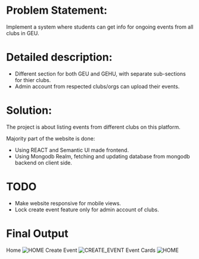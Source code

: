 # Problem Statement:
Implement a system where students can get info for ongoing events from all clubs in GEU.

# Detailed description:
- Different section for both GEU and GEHU, with separate sub-sections for thier clubs.
- Admin account from respected clubs/orgs can upload their events.

# Solution:
The project is about listing events from different clubs on this platform. 

Majority part of the website is done:
- Using REACT and Semantic UI made frontend.
- Using Mongodb Realm, fetching and updating database from mongodb backend on client side.

# TODO
- Make website responsive for mobile views.
- Lock create event feature only for admin account of clubs.

# Final Output


Home
<img src="https://raw.githubusercontent.com/crogdev/graphic-buddy/main/raw/chrome_KYNqTqR8fp.png" alt="HOME"/>
Create Event
<img src="https://github.com/crogdev/graphic-buddy/blob/main/raw/chrome_8g9FUxiQGa.png" alt="CREATE_EVENT"/>
Event Cards
<img src="https://github.com/crogdev/graphic-buddy/blob/main/raw/chrome_Dg7EMNePZH.png" alt="HOME"/>
